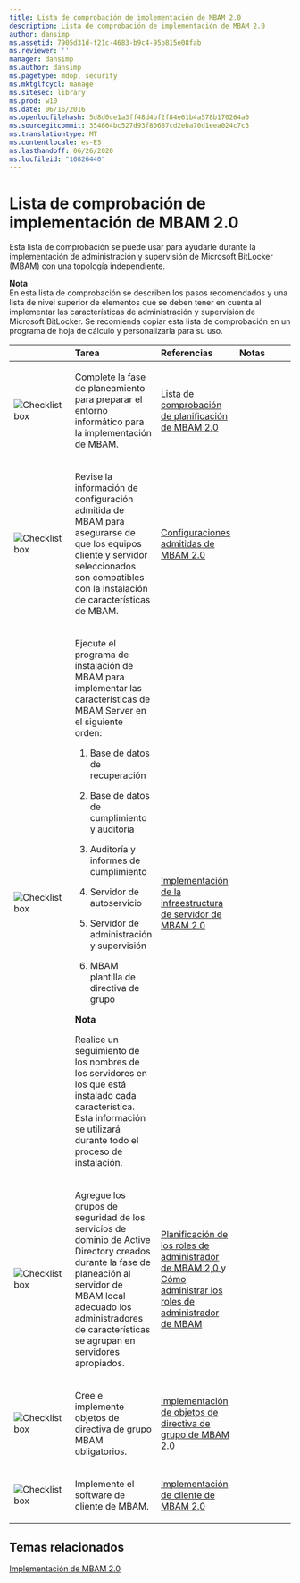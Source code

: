 ```yaml
---
title: Lista de comprobación de implementación de MBAM 2.0
description: Lista de comprobación de implementación de MBAM 2.0
author: dansimp
ms.assetid: 7905d31d-f21c-4683-b9c4-95b815e08fab
ms.reviewer: ''
manager: dansimp
ms.author: dansimp
ms.pagetype: mdop, security
ms.mktglfcycl: manage
ms.sitesec: library
ms.prod: w10
ms.date: 06/16/2016
ms.openlocfilehash: 5d8d0ce1a3ff48d4bf2f84e61b4a578b170264a0
ms.sourcegitcommit: 354664bc527d93f80687cd2eba70d1eea024c7c3
ms.translationtype: MT
ms.contentlocale: es-ES
ms.lasthandoff: 06/26/2020
ms.locfileid: "10826440"
---
```

# Lista de comprobación de implementación de MBAM 2.0


Esta lista de comprobación se puede usar para ayudarle durante la implementación de administración y supervisión de Microsoft BitLocker (MBAM) con una topología independiente.

**Nota**  
En esta lista de comprobación se describen los pasos recomendados y una lista de nivel superior de elementos que se deben tener en cuenta al implementar las características de administración y supervisión de Microsoft BitLocker. Se recomienda copiar esta lista de comprobación en un programa de hoja de cálculo y personalizarla para su uso.



<table>
<colgroup>
<col width="25%" />
<col width="25%" />
<col width="25%" />
<col width="25%" />
</colgroup>
<thead>
<tr class="header">
<th align="left"></th>
<th align="left">Tarea</th>
<th align="left">Referencias</th>
<th align="left">Notas</th>
</tr>
</thead>
<tbody>
<tr class="odd">
<td align="left"><img src="images/checklistbox.gif" alt="Checklist box" /></td>
<td align="left"><p>Complete la fase de planeamiento para preparar el entorno informático para la implementación de MBAM.</p></td>
<td align="left"><p><a href="mbam-20-planning-checklist-mbam-2.md" data-raw-source="[MBAM 2.0 Planning Checklist](mbam-20-planning-checklist-mbam-2.md)">Lista de comprobación de planificación de MBAM 2.0</a></p></td>
<td align="left"><p></p></td>
</tr>
<tr class="even">
<td align="left"><img src="images/checklistbox.gif" alt="Checklist box" /></td>
<td align="left"><p>Revise la información de configuración admitida de MBAM para asegurarse de que los equipos cliente y servidor seleccionados son compatibles con la instalación de características de MBAM.</p></td>
<td align="left"><p><a href="mbam-20-supported-configurations-mbam-2.md" data-raw-source="[MBAM 2.0 Supported Configurations](mbam-20-supported-configurations-mbam-2.md)">Configuraciones admitidas de MBAM 2.0</a></p></td>
<td align="left"><p></p></td>
</tr>
<tr class="odd">
<td align="left"><img src="images/checklistbox.gif" alt="Checklist box" /></td>
<td align="left"><p>Ejecute el programa de instalación de MBAM para implementar las características de MBAM Server en el siguiente orden:</p>
<ol>
<li><p>Base de datos de recuperación</p></li>
<li><p>Base de datos de cumplimiento y auditoría</p></li>
<li><p>Auditoría y informes de cumplimiento</p></li>
<li><p>Servidor de autoservicio</p></li>
<li><p>Servidor de administración y supervisión</p></li>
<li><p>MBAM plantilla de directiva de grupo</p></li>
</ol>
<div class="alert">
<strong>Nota</strong><br/><p>Realice un seguimiento de los nombres de los servidores en los que está instalado cada característica. Esta información se utilizará durante todo el proceso de instalación.</p>
</div>
<div>

</div></td>
<td align="left"><p><a href="deploying-the-mbam-20-server-infrastructure-mbam-2.md" data-raw-source="[Deploying the MBAM 2.0 Server Infrastructure](deploying-the-mbam-20-server-infrastructure-mbam-2.md)">Implementación de la infraestructura de servidor de MBAM 2.0</a></p></td>
<td align="left"><p></p></td>
</tr>
<tr class="even">
<td align="left"><img src="images/checklistbox.gif" alt="Checklist box" /></td>
<td align="left"><p>Agregue los grupos de seguridad de los servicios de dominio de Active Directory creados durante la fase de planeación al servidor de MBAM local adecuado los administradores de características se agrupan en servidores apropiados.</p></td>
<td align="left"><p><a href="planning-for-mbam-20-administrator-roles-mbam-2.md" data-raw-source="[Planning for MBAM 2.0 Administrator Roles](planning-for-mbam-20-administrator-roles-mbam-2.md)">Planificación de los roles de administrador de MBAM 2,0 </a> y <a href="how-to-manage-mbam-administrator-roles-mbam-2.md" data-raw-source="[How to Manage MBAM Administrator Roles](how-to-manage-mbam-administrator-roles-mbam-2.md)"> Cómo administrar los roles de administrador de MBAM</a></p></td>
<td align="left"><p></p></td>
</tr>
<tr class="odd">
<td align="left"><img src="images/checklistbox.gif" alt="Checklist box" /></td>
<td align="left"><p>Cree e implemente objetos de directiva de grupo MBAM obligatorios.</p></td>
<td align="left"><p><a href="deploying-mbam-20-group-policy-objects-mbam-2.md" data-raw-source="[Deploying MBAM 2.0 Group Policy Objects](deploying-mbam-20-group-policy-objects-mbam-2.md)">Implementación de objetos de directiva de grupo de MBAM 2.0</a></p></td>
<td align="left"><p></p></td>
</tr>
<tr class="even">
<td align="left"><img src="images/checklistbox.gif" alt="Checklist box" /></td>
<td align="left"><p>Implemente el software de cliente de MBAM.</p></td>
<td align="left"><p><a href="deploying-the-mbam-20-client-mbam-2.md" data-raw-source="[Deploying the MBAM 2.0 Client](deploying-the-mbam-20-client-mbam-2.md)">Implementación de cliente de MBAM 2.0</a></p></td>
<td align="left"><p></p></td>
</tr>
</tbody>
</table>



## Temas relacionados


[Implementación de MBAM 2.0](deploying-mbam-20-mbam-2.md)









